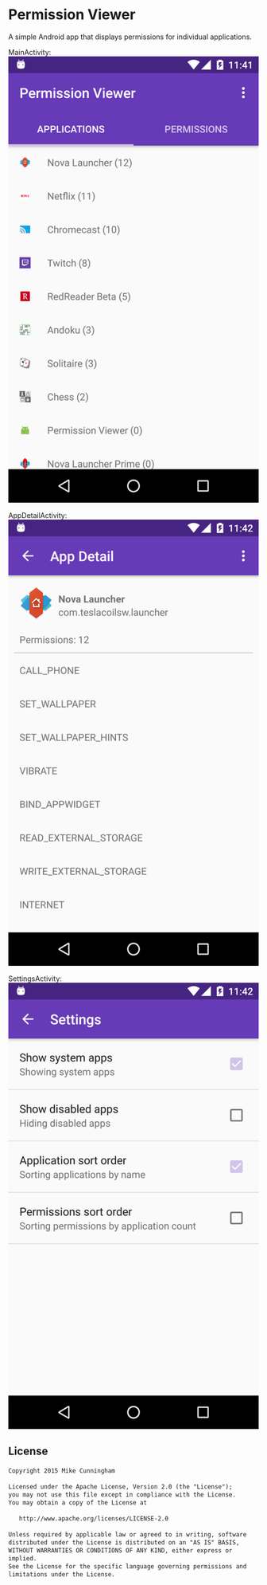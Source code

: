 Permission Viewer
==============

A simple Android app that displays permissions for individual applications.

MainActivity:
![MainActivity](images/device-2015-10-06-114154.png)

AppDetailActivity:
![AppDetailActivity](images/device-2015-10-06-114224.png)

SettingsActivity:
![SettingsActivity](images/device-2015-10-06-114258.png)



License
-------

    Copyright 2015 Mike Cunningham

    Licensed under the Apache License, Version 2.0 (the "License");
    you may not use this file except in compliance with the License.
    You may obtain a copy of the License at

       http://www.apache.org/licenses/LICENSE-2.0

    Unless required by applicable law or agreed to in writing, software
    distributed under the License is distributed on an "AS IS" BASIS,
    WITHOUT WARRANTIES OR CONDITIONS OF ANY KIND, either express or implied.
    See the License for the specific language governing permissions and
    limitations under the License.